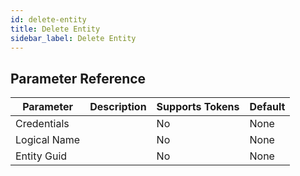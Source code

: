 ```yaml
---
id: delete-entity
title: Delete Entity
sidebar_label: Delete Entity
---
```





## Parameter Reference
| Parameter | Description | Supports Tokens | Default |
| -- | -- | -- | -- |
| Credentials |  | No | None |
| Logical Name |  | No | None |
| Entity Guid |  | No | None |
